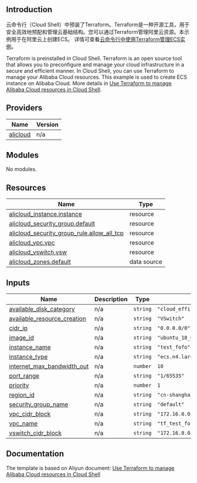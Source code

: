## Introduction

<!-- DOCS_DESCRIPTION_CN -->
云命令行（Cloud Shell）中预装了Terraform。Terraform是一种开源工具，用于安全高效地预配和管理云基础结构。您可以通过Terraform管理阿里云资源。本示例用于在阿里云上创建ECS。
详情可查看[云命令行中使用Terraform管理ECS实例](https://help.aliyun.com/document_detail/102418.html)。
<!-- DOCS_DESCRIPTION_CN -->

<!-- DOCS_DESCRIPTION_EN -->
Terraform is preinstalled in Cloud Shell. Terraform is an open source tool that allows you to preconfigure and manage your cloud infrastructure in a secure and efficient manner. In Cloud Shell, you can use Terraform to manage your Alibaba Cloud resources. This example is used to create ECS instance on Alibaba Cloud. 
More details in [Use Terraform to manage Alibaba Cloud resources in Cloud Shell](https://help.aliyun.com/document_detail/102418.html).
<!-- DOCS_DESCRIPTION_EN -->

<!-- BEGIN_TF_DOCS -->
## Providers

| Name | Version |
|------|---------|
| <a name="provider_alicloud"></a> [alicloud](#provider\_alicloud) | n/a |

## Modules

No modules.

## Resources

| Name | Type |
|------|------|
| [alicloud_instance.instance](https://registry.terraform.io/providers/aliyun/alicloud/latest/docs/resources/instance) | resource |
| [alicloud_security_group.default](https://registry.terraform.io/providers/aliyun/alicloud/latest/docs/resources/security_group) | resource |
| [alicloud_security_group_rule.allow_all_tcp](https://registry.terraform.io/providers/aliyun/alicloud/latest/docs/resources/security_group_rule) | resource |
| [alicloud_vpc.vpc](https://registry.terraform.io/providers/aliyun/alicloud/latest/docs/resources/vpc) | resource |
| [alicloud_vswitch.vsw](https://registry.terraform.io/providers/aliyun/alicloud/latest/docs/resources/vswitch) | resource |
| [alicloud_zones.default](https://registry.terraform.io/providers/aliyun/alicloud/latest/docs/data-sources/zones) | data source |

## Inputs

| Name | Description | Type | Default | Required |
|------|-------------|------|---------|:--------:|
| <a name="input_available_disk_category"></a> [available\_disk\_category](#input\_available\_disk\_category) | n/a | `string` | `"cloud_efficiency"` | no |
| <a name="input_available_resource_creation"></a> [available\_resource\_creation](#input\_available\_resource\_creation) | n/a | `string` | `"VSwitch"` | no |
| <a name="input_cidr_ip"></a> [cidr\_ip](#input\_cidr\_ip) | n/a | `string` | `"0.0.0.0/0"` | no |
| <a name="input_image_id"></a> [image\_id](#input\_image\_id) | n/a | `string` | `"ubuntu_18_04_64_20G_alibase_20190624.vhd"` | no |
| <a name="input_instance_name"></a> [instance\_name](#input\_instance\_name) | n/a | `string` | `"test_fofo"` | no |
| <a name="input_instance_type"></a> [instance\_type](#input\_instance\_type) | n/a | `string` | `"ecs.n4.large"` | no |
| <a name="input_internet_max_bandwidth_out"></a> [internet\_max\_bandwidth\_out](#input\_internet\_max\_bandwidth\_out) | n/a | `number` | `10` | no |
| <a name="input_port_range"></a> [port\_range](#input\_port\_range) | n/a | `string` | `"1/65535"` | no |
| <a name="input_priority"></a> [priority](#input\_priority) | n/a | `number` | `1` | no |
| <a name="input_region_id"></a> [region\_id](#input\_region\_id) | n/a | `string` | `"cn-shanghai"` | no |
| <a name="input_security_group_name"></a> [security\_group\_name](#input\_security\_group\_name) | n/a | `string` | `"default"` | no |
| <a name="input_vpc_cidr_block"></a> [vpc\_cidr\_block](#input\_vpc\_cidr\_block) | n/a | `string` | `"172.16.0.0/12"` | no |
| <a name="input_vpc_name"></a> [vpc\_name](#input\_vpc\_name) | n/a | `string` | `"tf_test_fofo"` | no |
| <a name="input_vswitch_cidr_block"></a> [vswitch\_cidr\_block](#input\_vswitch\_cidr\_block) | n/a | `string` | `"172.16.0.0/21"` | no |
<!-- END_TF_DOCS -->

## Documentation
<!-- docs-link --> 

The template is based on Aliyun document: [Use Terraform to manage Alibaba Cloud resources in Cloud Shell](https://help.aliyun.com/document_detail/102418.html) 

<!-- docs-link --> 